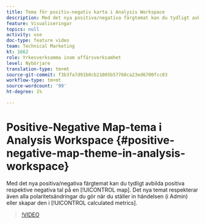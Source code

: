 ```yaml
---
title: Tema för positiv-negativ karta i Analysis Workspace
description: Med det nya positiva/negativa färgtemat kan du tydligt avbilda positiva respektive negativa tal på en karta. Det nya temat respekterar även alla polaritetsändringar du gör när du ställer in händelsen (i Admin) eller skapar den i beräknade värden.
feature: Visualiseringar
topics: null
activity: use
doc-type: feature video
team: Technical Marketing
kt: 1662
role: Yrkesverksamma inom affärsverksamhet
level: Nybörjare
translation-type: tm+mt
source-git-commit: f3b3fa7d91b0cb21005b57768ca23ed6700fcc03
workflow-type: tm+mt
source-wordcount: '99'
ht-degree: 1%

---
```



# Positive-Negative Map-tema i Analysis Workspace {#positive-negative-map-theme-in-analysis-workspace}

Med det nya positiva/negativa färgtemat kan du tydligt avbilda positiva respektive negativa tal på en [!UICONTROL map]. Det nya temat respekterar även alla polaritetsändringar du gör när du ställer in händelsen (i Admin) eller skapar den i [!UICONTROL calculated metrics].

>[!VIDEO](https://video.tv.adobe.com/v/23127/?quality=12)
